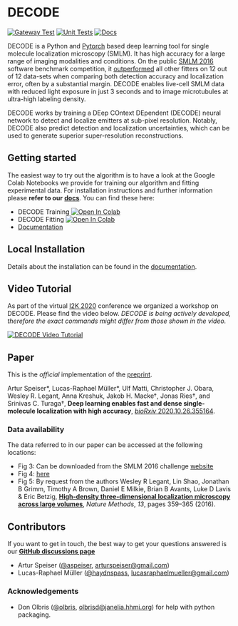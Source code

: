 # DECODE
[![Gateway Test](https://github.com/TuragaLab/DECODE/actions/workflows/test_gateway.yml/badge.svg)](https://github.com/TuragaLab/DECODE/actions/workflows/test_gateway.yml)
[![Unit Tests](https://github.com/TuragaLab/DECODE/actions/workflows/unit_tests.yml/badge.svg)](https://github.com/TuragaLab/DECODE/actions/workflows/unit_tests.yml)
[![Docs](https://readthedocs.org/projects/decode/badge/?version=master)](https://decode.readthedocs.io/en/master/?badge=master)

DECODE is a Python and [Pytorch](http://pytorch.org/) based deep learning tool for single molecule localization microscopy (SMLM). It has high accuracy for a large range of imaging modalities and conditions. On the public [SMLM 2016](http://bigwww.epfl.ch/smlm/challenge2016/) software benchmark competition, it [outperformed](http://bigwww.epfl.ch/smlm/challenge2016/leaderboard.html) all other fitters on 12 out of 12 data-sets when comparing both detection accuracy and localization error, often by a substantial margin. DECODE enables live-cell SMLM data with reduced light exposure in just 3 seconds and to image microtubules at ultra-high labeling density.

DECODE works by training a DEep COntext DEpendent (DECODE) neural network to detect and localize emitters at sub-pixel resolution. Notably, DECODE also predict detection and localization uncertainties, which can be used to generate superior super-resolution reconstructions.

## Getting started

The easiest way to try out the algorithm is to have a look at the Google Colab Notebooks we provide for training our algorithm and fitting experimental data. For installation instructions and further information please **refer to our** [**docs**](https://decode.readthedocs.io).
You can find these here:
- DECODE Training [![Open In Colab](https://colab.research.google.com/assets/colab-badge.svg)](https://colab.research.google.com/drive/18V1TLLu63CXSWihwoGX7ZQ5wj0Qk7GnD?usp=sharing)
- DECODE Fitting [![Open In Colab](https://colab.research.google.com/assets/colab-badge.svg)](https://colab.research.google.com/drive/1O0mjuOjaOl0wnLZ11Xo92IsWrgqtXL17?usp=sharing)
- [Documentation](https://decode.readthedocs.io)



## Local Installation

Details about the installation can be found in the [documentation](https://decode.readthedocs.io).

## Video Tutorial
As part of the virtual [I2K 2020](https://www.janelia.org/you-janelia/conferences/from-images-to-knowledge-with-imagej-friends) conference we organized a workshop on DECODE.
Please find the video below.
*DECODE is being actively developed, therefore the exact commands might differ from those shown in the video.*

[![DECODE Video Tutorial](https://img.youtube.com/vi/zoWsj3FCUJs/0.jpg)](https://www.youtube.com/watch?v=zoWsj3FCUJs)

## Paper
This is the *official* implementation of the [preprint](https://www.biorxiv.org/content/10.1101/2020.10.26.355164v1).

Artur Speiser*, Lucas-Raphael Müller*, Ulf Matti, Christopher J. Obara, Wesley R. Legant, Anna Kreshuk, Jakob H. Macke†, Jonas Ries†, and Srinivas C. Turaga†, **Deep learning enables fast and dense single-molecule localization with high accuracy**, [*bioRxiv* 2020.10.26.355164](https://www.biorxiv.org/content/10.1101/2020.10.26.355164v1).

### Data availability
The data referred to in our paper can be accessed at the following locations:
- Fig 3: Can be downloaded from the SMLM 2016 challenge [website](http://bigwww.epfl.ch/smlm/challenge2016/)
- Fig 4: [here](https://oc.embl.de/index.php/s/SFM6Pc8RetX09pJ)
- Fig 5: By request from the authors Wesley R Legant, Lin Shao, Jonathan B Grimm, Timothy A Brown, Daniel E Milkie, Brian B Avants, Luke D Lavis & Eric Betzig, [**High-density three-dimensional localization microscopy across large volumes**](https://www.nature.com/articles/nmeth.3797), _Nature Methods_, *13*, pages 359–365 (2016).

## Contributors
If you want to get in touch, the best way to get your questions answered is our [**GitHub discussions page**](https://github.com/TuragaLab/DECODE/discussions)
- Artur Speiser ([@aspeiser](https://github.com/ASpeiser), arturspeiser@gmail.com)
- Lucas-Raphael Müller ([@haydnspass](https://github.com/Haydnspass), lucasraphaelmueller@gmail.com)

### Acknowledgements
- Don Olbris ([@olbris](https://github.com/olbris), olbrisd@janelia.hhmi.org) for help with python packaging.
